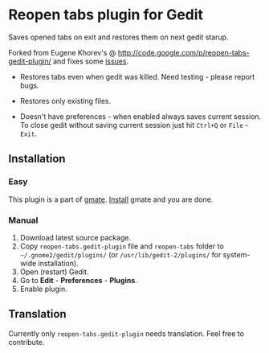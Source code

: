 # Reopen tabs plugin for Gedit

Saves opened tabs on exit and restores them on next gedit starup.

Forked from Eugene Khorev's @ <http://code.google.com/p/reopen-tabs-gedit-plugin/> and fixes some [issues](http://code.google.com/p/reopen-tabs-gedit-plugin/issues/list).

 - Restores tabs even when gedit was killed. Need testing - please report bugs.

 - Restores only existing files.

 - Doesn't have preferences - when enabled always saves current session. To close gedit without saving current session just hit `Ctrl+Q` or `File` - `Exit`.


## Installation

### Easy

This plugin is a part of [gmate](https://github.com/gmate/gmate). [Install](https://github.com/gmate/gmate#readme) gmate and you are done.

### Manual

1. Download latest source package.
2. Copy `reopen-tabs.gedit-plugin` file and `reopen-tabs` folder to `~/.gnome2/gedit/plugins/` (or `/usr/lib/gedit-2/plugins/` for system-wide installation).
3. Open (restart) Gedit.
4. Go to **Edit** - **Preferences** - **Plugins**.
5. Enable plugin.


## Translation

Currently only `reopen-tabs.gedit-plugin` needs translation. Feel free to contribute.
